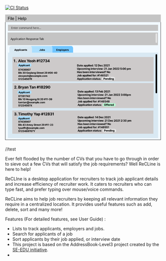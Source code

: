 [![CI Status](https://github.com/se-edu/addressbook-level3/workflows/Java%20CI/badge.svg)](https://github.com/se-edu/addressbook-level3/actions)

![Ui](docs/images/Ui.png)

//test

Ever felt flooded by the number of CVs that you have to go through in order to sieve out a few CVs that will satisfy the job requirements? 
Well ReCLine is here to help!

ReCLIne is a desktop application for recruiters to track job applicant details and increase efficiency of recruiter work. It caters to recruiters who can type fast, and prefer typing over mouse/voice commands.

ReCLine aims to help job recruiters by keeping all relevant information they require in a centralized location. It provides useful features such as add, delete, sort and many more! 

Features (For detailed features, see User Guide) :
* Lists to track applicants, employers and jobs.
* Search for applicants of a job
* Sort applicants by their job applied, or interview date
* This project is based on the AddressBook-Level3 project created by the [SE-EDU initiative](https://se-education.org).
* 

